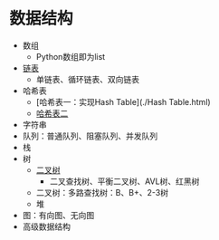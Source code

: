 # 数据结构

- 数组
  - Python数组即为list
- [链表](./链表.html) 
  - 单链表、循环链表、双向链表
- 哈希表
  - [哈希表一：实现Hash Table](./Hash Table.html) 
  - [哈希表二](./哈希表二.html) 
- 字符串
- 队列：普通队列、阻塞队列、并发队列
- 栈
- 树
  - [二叉树](./二叉树.html) 
    - 二叉查找树、平衡二叉树、AVL树、红黑树
  - 二叉树：多路查找树：B、B+、2-3树
  - 堆
- 图：有向图、无向图
- 高级数据结构